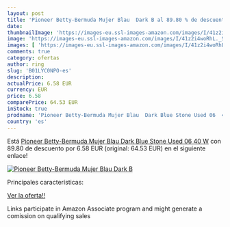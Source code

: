 ```yaml
---
layout: post
title: 'Pioneer Betty-Bermuda Mujer Blau  Dark B al 89.80 % de descuento'
date: 
thumbnailImage: 'https://images-eu.ssl-images-amazon.com/images/I/41z2i4woRhL._SL200_.jpg'
image: 'https://images-eu.ssl-images-amazon.com/images/I/41z2i4woRhL._SL200_.jpg'
images: [ 'https://images-eu.ssl-images-amazon.com/images/I/41z2i4woRhL._SL200_.jpg' ]
comments: true
category: ofertas
author: ring
slug: 'B01LYC0NPO-es'
description:
actualPrice: 6.58 EUR
currency: EUR
price: 6.58
comparePrice: 64.53 EUR
inStock: true
prodname: 'Pioneer Betty-Bermuda Mujer Blau  Dark Blue Stone Used 06  40 W'
country: 'es'
---
```


Está [Pioneer Betty-Bermuda Mujer Blau  Dark Blue Stone Used 06  40 W](https://www.amazon.es/dp/B01LYC0NPO/?tag=tolees-21) con 89.80 de descuento por 6.58 EUR (original: 64.53 EUR) en el siguiente enlace!

[![Pioneer Betty-Bermuda Mujer Blau  Dark B](https://images-eu.ssl-images-amazon.com/images/I/41z2i4woRhL._SL200_.jpg)](https://www.amazon.es/dp/B01LYC0NPO/?tag=tolees-21)

Principales características:


[Ver la oferta!!](https://www.amazon.es/dp/B01LYC0NPO/?tag=tolees-21)

Links participate in Amazon Associate program and might generate a comission on qualifying sales


